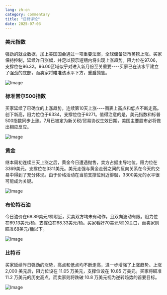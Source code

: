 ```yaml
---
lang: zh-cn
category: commentary
title: "日终评论"
date: 2025-07-03
---
```


### 美元指数

强劲的就业数据，加上美国国会通过一项重要法案，全球储备货币英镑上涨。买家保持控制，延续昨日涨幅，并足以预示短期内将出现上涨趋势。阻力位在97.06，支撑位在96.32。96.00区域似乎对进入新月份至关重要----买家已在该水平建立了强劲的底部，而卖家将瞄准该水平下方，重启抛售。

![Image](https://markleighedu.github.io/img/Jul-2025/03-Jul-2025/usdindex.jpg)

### 标准普尔500指数

买家延续了已确立的上涨趋势，连续第10天上涨----图表上高点和低点不断走高。创下新高，阻力位位于6334，支撑位位于6271。值得注意的是，美元指数和标普500指数同步上涨。7月已被定为新关税/贸易协议生效日期，美国主要股市必将做出相应反应。

![Image](https://markleighedu.github.io/img/Jul-2025/03-Jul-2025/sp500.jpg)

### 黄金

继本周初连续三天上涨之后，黄金今日遭遇抛售，卖方占据主导地位。阻力位在3369美元，支撑位在3311美元。美元走强与黄金走弱之间的反向关系在今天的交易中得到了充分体现。由于价格活动在当前支撑位附近徘徊，3300美元的水平很可能成为关键。

![Image](https://markleighedu.github.io/img/Jul-2025/03-Jul-2025/gold.jpg)

### 布伦特石油

今日油价在68.89美元/桶附近，买卖双方均未有动作，且双向波动有限。阻力位在69.13美元/桶，支撑位在68.33美元/桶。买家看好70美元/桶的关口，而卖家则瞄准68美元/桶以下。

![Image](https://markleighedu.github.io/img/Jul-2025/03-Jul-2025/brentoil.jpg)

### 比特币

买家延续昨日强劲的涨势，高点和低点均不断走高，进一步增强了上涨趋势。上涨 2,000 美元后，阻力位设在 11.05 万美元，支撑位设在 10.85 万美元。买家将瞄准 11.2 万美元的历史高点，而卖家则将跌破 10.8 万美元视为逆转趋势的首要目标。

![Image](https://markleighedu.github.io/img/Jul-2025/03-Jul-2025/bitcoin.jpg)

